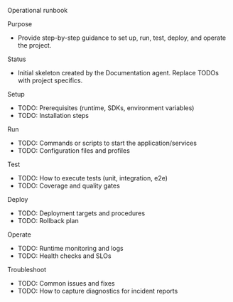 Operational runbook

Purpose
- Provide step-by-step guidance to set up, run, test, deploy, and operate the project.

Status
- Initial skeleton created by the Documentation agent. Replace TODOs with project specifics.

Setup
- TODO: Prerequisites (runtime, SDKs, environment variables)
- TODO: Installation steps

Run
- TODO: Commands or scripts to start the application/services
- TODO: Configuration files and profiles

Test
- TODO: How to execute tests (unit, integration, e2e)
- TODO: Coverage and quality gates

Deploy
- TODO: Deployment targets and procedures
- TODO: Rollback plan

Operate
- TODO: Runtime monitoring and logs
- TODO: Health checks and SLOs

Troubleshoot
- TODO: Common issues and fixes
- TODO: How to capture diagnostics for incident reports